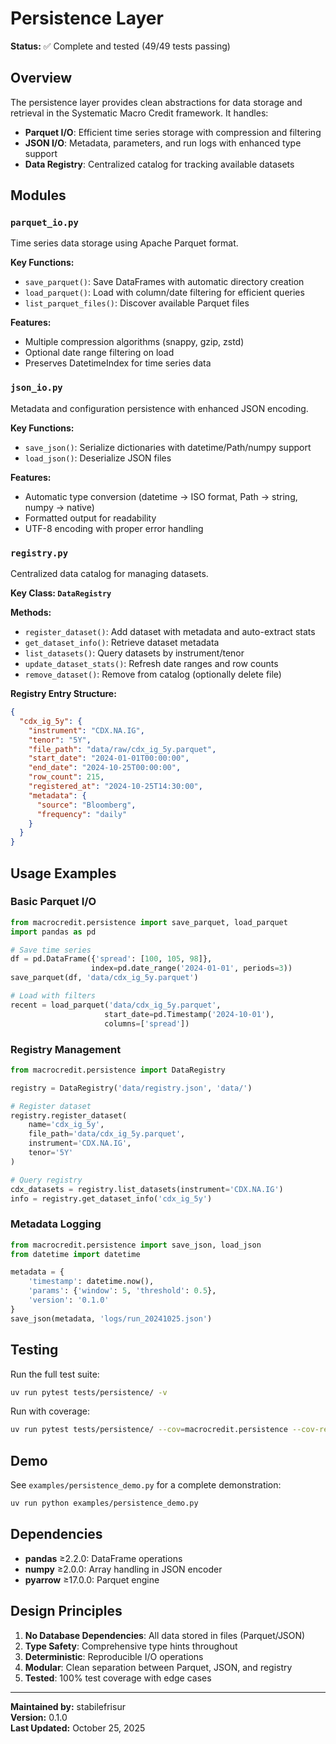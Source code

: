# Persistence Layer

**Status:** ✅ Complete and tested (49/49 tests passing)

## Overview

The persistence layer provides clean abstractions for data storage and retrieval in the Systematic Macro Credit framework. It handles:

- **Parquet I/O**: Efficient time series storage with compression and filtering
- **JSON I/O**: Metadata, parameters, and run logs with enhanced type support
- **Data Registry**: Centralized catalog for tracking available datasets

## Modules

### `parquet_io.py`
Time series data storage using Apache Parquet format.

**Key Functions:**
- `save_parquet()`: Save DataFrames with automatic directory creation
- `load_parquet()`: Load with column/date filtering for efficient queries
- `list_parquet_files()`: Discover available Parquet files

**Features:**
- Multiple compression algorithms (snappy, gzip, zstd)
- Optional date range filtering on load
- Preserves DatetimeIndex for time series data

### `json_io.py`
Metadata and configuration persistence with enhanced JSON encoding.

**Key Functions:**
- `save_json()`: Serialize dictionaries with datetime/Path/numpy support
- `load_json()`: Deserialize JSON files

**Features:**
- Automatic type conversion (datetime → ISO format, Path → string, numpy → native)
- Formatted output for readability
- UTF-8 encoding with proper error handling

### `registry.py`
Centralized data catalog for managing datasets.

**Key Class: `DataRegistry`**

**Methods:**
- `register_dataset()`: Add dataset with metadata and auto-extract stats
- `get_dataset_info()`: Retrieve dataset metadata
- `list_datasets()`: Query datasets by instrument/tenor
- `update_dataset_stats()`: Refresh date ranges and row counts
- `remove_dataset()`: Remove from catalog (optionally delete file)

**Registry Entry Structure:**
```json
{
  "cdx_ig_5y": {
    "instrument": "CDX.NA.IG",
    "tenor": "5Y",
    "file_path": "data/raw/cdx_ig_5y.parquet",
    "start_date": "2024-01-01T00:00:00",
    "end_date": "2024-10-25T00:00:00",
    "row_count": 215,
    "registered_at": "2024-10-25T14:30:00",
    "metadata": {
      "source": "Bloomberg",
      "frequency": "daily"
    }
  }
}
```

## Usage Examples

### Basic Parquet I/O
```python
from macrocredit.persistence import save_parquet, load_parquet
import pandas as pd

# Save time series
df = pd.DataFrame({'spread': [100, 105, 98]}, 
                  index=pd.date_range('2024-01-01', periods=3))
save_parquet(df, 'data/cdx_ig_5y.parquet')

# Load with filters
recent = load_parquet('data/cdx_ig_5y.parquet', 
                     start_date=pd.Timestamp('2024-10-01'),
                     columns=['spread'])
```

### Registry Management
```python
from macrocredit.persistence import DataRegistry

registry = DataRegistry('data/registry.json', 'data/')

# Register dataset
registry.register_dataset(
    name='cdx_ig_5y',
    file_path='data/cdx_ig_5y.parquet',
    instrument='CDX.NA.IG',
    tenor='5Y'
)

# Query registry
cdx_datasets = registry.list_datasets(instrument='CDX.NA.IG')
info = registry.get_dataset_info('cdx_ig_5y')
```

### Metadata Logging
```python
from macrocredit.persistence import save_json, load_json
from datetime import datetime

metadata = {
    'timestamp': datetime.now(),
    'params': {'window': 5, 'threshold': 0.5},
    'version': '0.1.0'
}
save_json(metadata, 'logs/run_20241025.json')
```

## Testing

Run the full test suite:
```bash
uv run pytest tests/persistence/ -v
```

Run with coverage:
```bash
uv run pytest tests/persistence/ --cov=macrocredit.persistence --cov-report=term-missing
```

## Demo

See `examples/persistence_demo.py` for a complete demonstration:
```bash
uv run python examples/persistence_demo.py
```

## Dependencies

- **pandas** ≥2.2.0: DataFrame operations
- **numpy** ≥2.0.0: Array handling in JSON encoder
- **pyarrow** ≥17.0.0: Parquet engine

## Design Principles

1. **No Database Dependencies**: All data stored in files (Parquet/JSON)
2. **Type Safety**: Comprehensive type hints throughout
3. **Deterministic**: Reproducible I/O operations
4. **Modular**: Clean separation between Parquet, JSON, and registry
5. **Tested**: 100% test coverage with edge cases

---

**Maintained by:** stabilefrisur  
**Version:** 0.1.0  
**Last Updated:** October 25, 2025
